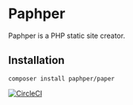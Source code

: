 # Paphper

Paphper is a PHP static site creator.

## Installation

`composer install paphper/paper`

[![CircleCI](https://circleci.com/gh/paphper/core.svg?style=svg)](https://circleci.com/gh/paphper/core)
